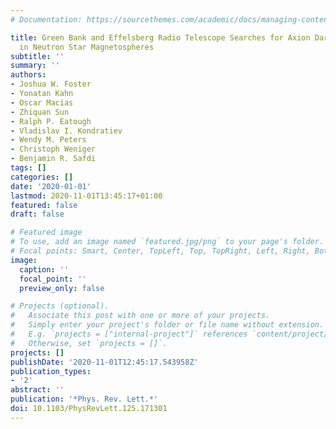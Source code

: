 ```yaml
---
# Documentation: https://sourcethemes.com/academic/docs/managing-content/

title: Green Bank and Effelsberg Radio Telescope Searches for Axion Dark Matter Conversion
  in Neutron Star Magnetospheres
subtitle: ''
summary: ''
authors:
- Joshua W. Foster
- Yonatan Kahn
- Oscar Macias
- Zhiquan Sun
- Ralph P. Eatough
- Vladislav I. Kondratiev
- Wendy M. Peters
- Christoph Weniger
- Benjamin R. Safdi
tags: []
categories: []
date: '2020-01-01'
lastmod: 2020-11-01T13:45:17+01:00
featured: false
draft: false

# Featured image
# To use, add an image named `featured.jpg/png` to your page's folder.
# Focal points: Smart, Center, TopLeft, Top, TopRight, Left, Right, BottomLeft, Bottom, BottomRight.
image:
  caption: ''
  focal_point: ''
  preview_only: false

# Projects (optional).
#   Associate this post with one or more of your projects.
#   Simply enter your project's folder or file name without extension.
#   E.g. `projects = ["internal-project"]` references `content/project/deep-learning/index.md`.
#   Otherwise, set `projects = []`.
projects: []
publishDate: '2020-11-01T12:45:17.543958Z'
publication_types:
- '2'
abstract: ''
publication: '*Phys. Rev. Lett.*'
doi: 10.1103/PhysRevLett.125.171301
---
```

